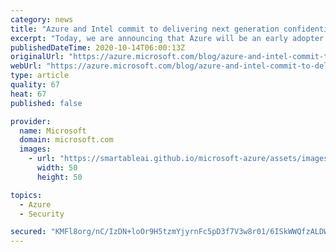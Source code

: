 ```yaml
---
category: news
title: "Azure and Intel commit to delivering next generation confidential computing"
excerpt: "Today, we are announcing that Azure will be an early adopter of the 3rd generation Intel® Xeon® Platform, code named Ice Lake, which includes full memory encryption and accelerated cryptographic performance for confidential computing with Intel Software Guard Extensions (SGX). When available next year,"
publishedDateTime: 2020-10-14T06:00:13Z
originalUrl: "https://azure.microsoft.com/blog/azure-and-intel-commit-to-delivering-next-generation-confidential-computing/"
webUrl: "https://azure.microsoft.com/blog/azure-and-intel-commit-to-delivering-next-generation-confidential-computing/"
type: article
quality: 67
heat: 67
published: false

provider:
  name: Microsoft
  domain: microsoft.com
  images:
    - url: "https://smartableai.github.io/microsoft-azure/assets/images/organizations/microsoft.com-50x50.jpg"
      width: 50
      height: 50

topics:
  - Azure
  - Security

secured: "KMFl8org/nC/IzDN+loOr9H5tzmYjyrnFc5pD3f7V3w8r01/6ISkWWQfzALDW8mUz8/j0BUuPa13aiEUlt6olhdwh/GwMEzE10XnGF52CjFNL1Vsfp3QB9LM4f9VAizjUnQ+lKWKdgDuKxO38mJkkJsb4iZWveiA/qZUvttqn7077dQVabKemfTI80ahmgmMUrEWiCQDFECZnbiTnS9l+L2DEnGRWVCu6KrPaqRtXQ6ToprRFeDqgo1KqFhXlRKZBSm0b3rweILI9k+35kGLT3BIxN17k2bJf3Kg+DBKO2OsEiarG3uki2S814KwGmummU2DpxaAHF7iwVlTGfviQ+/vWVSfFPO/MHxR3O5uqPY=;AMJqcd29wpYSzMwF2oxNmA=="
---
```



